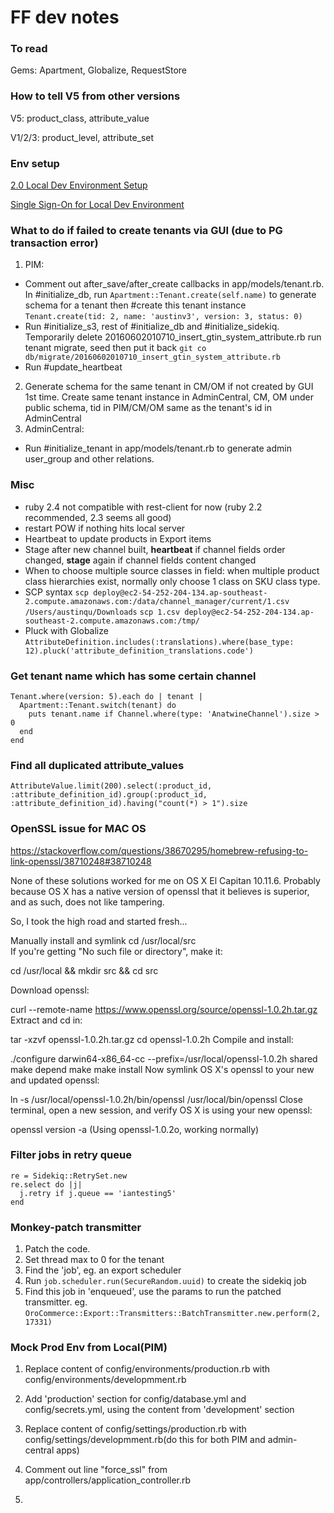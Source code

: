 # FF dev notes

### To read

Gems: Apartment, Globalize, RequestStore

### How to tell V5 from other versions

V5: product_class, attribute_value

V1/2/3: product_level, attribute_set

### Env setup

[2.0 Local Dev Environment Setup](https://fusionfactory.atlassian.net/wiki/spaces/CC/pages/14745663/2.0+Local+Dev+Environment+Setup)

[Single Sign-On for Local Dev Environment](https://fusionfactory.atlassian.net/wiki/spaces/CC/pages/3571785/Single+Sign-On+for+Local+Dev+Environment)

### What to do if failed to create tenants via GUI (due to PG transaction error)

1. PIM: 
  * Comment out after_save/after_create callbacks in app/models/tenant.rb. In #initialize_db, run `Apartment::Tenant.create(self.name)` to generate schema for a tenant then #create this tenant instance
  `Tenant.create(tid: 2, name: 'austinv3', version: 3, status: 0)`
  * Run #initialize_s3, rest of #initialize_db and #initialize_sidekiq. Temporarily delete 20160602010710_insert_gtin_system_attribute.rb run tenant migrate, seed then put it back
  `git co db/migrate/20160602010710_insert_gtin_system_attribute.rb`
  * Run #update_heartbeat
2. Generate schema for the same tenant in CM/OM if not created by GUI 1st time. Create same tenant instance in AdminCentral, CM, OM under public schema, tid in PIM/CM/OM same as the tenant's id in AdminCentral
3. AdminCentral:
  * Run #initialize_tenant in app/models/tenant.rb to generate admin user_group and other relations.
  
### Misc

  * ruby 2.4 not compatible with rest-client for now (ruby 2.2 recommended, 2.3 seems all good)
  * restart POW if nothing hits local server
  * Heartbeat to update products in Export items
  * Stage after new channel built, **heartbeat** if channel fields order changed, **stage** again if channel fields content changed
  * When to choose multiple source classes in field: when multiple product class hierarchies exist, normally only choose 1  class on SKU class type.
  * SCP syntax
    `scp deploy@ec2-54-252-204-134.ap-southeast-2.compute.amazonaws.com:/data/channel_manager/current/1.csv /Users/austinqu/Downloads`
    `scp 1.csv deploy@ec2-54-252-204-134.ap-southeast-2.compute.amazonaws.com:/tmp/ `
  * Pluck with Globalize
    `AttributeDefinition.includes(:translations).where(base_type: 12).pluck('attribute_definition_translations.code')`
  

### Get tenant name which has some certain channel

```
Tenant.where(version: 5).each do | tenant |
  Apartment::Tenant.switch(tenant) do
    puts tenant.name if Channel.where(type: 'AnatwineChannel').size > 0
  end
end
```

### Find all duplicated attribute_values

```
AttributeValue.limit(200).select(:product_id, :attribute_definition_id).group(:product_id, :attribute_definition_id).having("count(*) > 1").size
```

### OpenSSL issue for MAC OS

https://stackoverflow.com/questions/38670295/homebrew-refusing-to-link-openssl/38710248#38710248

None of these solutions worked for me on OS X El Capitan 10.11.6. Probably because OS X has a native version of openssl that it believes is superior, and as such, does not like tampering.

So, I took the high road and started fresh...

Manually install and symlink
cd /usr/local/src  
If you're getting "No such file or directory", make it:

cd /usr/local && mkdir src && cd src

Download openssl:

curl --remote-name https://www.openssl.org/source/openssl-1.0.2h.tar.gz
Extract and cd in:

tar -xzvf openssl-1.0.2h.tar.gz
cd openssl-1.0.2h
Compile and install:

./configure darwin64-x86_64-cc --prefix=/usr/local/openssl-1.0.2h shared
make depend
make
make install
Now symlink OS X's openssl to your new and updated openssl:

ln -s /usr/local/openssl-1.0.2h/bin/openssl /usr/local/bin/openssl
Close terminal, open a new session, and verify OS X is using your new openssl:

openssl version -a
(Using openssl-1.0.2o, working normally)

### Filter jobs in retry queue

```
re = Sidekiq::RetrySet.new
re.select do |j|
  j.retry if j.queue == 'iantesting5'
end
```

### Monkey-patch transmitter

1. Patch the code.
2. Set thread max to 0 for the tenant
3. Find the 'job', eg. an export scheduler
4. Run `job.scheduler.run(SecureRandom.uuid)` to create the sidekiq job
5. Find this job in 'enqueued', use the params to run the patched transmitter. eg.  `OroCommerce::Export::Transmitters::BatchTransmitter.new.perform(2, 17331)`


### Mock Prod Env from Local(PIM)

1. Replace content of config/environments/production.rb with config/environments/developmment.rb
2. Add 'production' section for config/database.yml and config/secrets.yml, using the content from 'development' section
3. Replace content of config/settings/production.rb with config/settings/developmment.rb(do this for both PIM and admin-central apps)
4. Comment out line "force_ssl" from app/controllers/application_controller.rb

1. 
